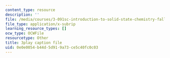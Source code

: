 ```yaml
---
content_type: resource
description: ''
file: /media/courses/3-091sc-introduction-to-solid-state-chemistry-fall-2010/0e0e0054b44d5d919a73ce5c40fc0c03_kZJgJCxcHZE.vtt
file_type: application/x-subrip
learning_resource_types: []
ocw_type: OCWFile
resourcetype: Other
title: 3play caption file
uid: 0e0e0054-b44d-5d91-9a73-ce5c40fc0c03
---
```

